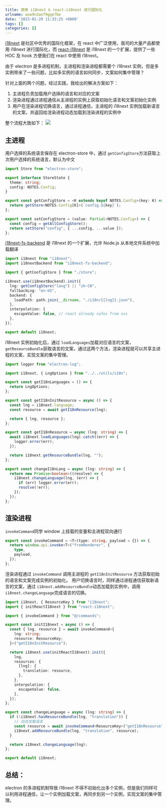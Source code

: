 ```yaml
---
title: 使用 i18next & react-i18next 进行国际化
urlname: wsw9n2wof9gge7be
date: '2023-01-29 11:33:25 +0800'
tags: []
categories: []
---
```


[i18next](https://www.i18next.com/) 是社区中优秀的国际化框架，在 react 中广泛使用，我司的大量产品都使用 i18next 进行国际化，而 [react-i18next](https://react.i18next.com/) 是 i18next 的一个扩展，提供了一些 HOC 及 hook 方便我们在 react 中使用 i18next。

由于 electron 是多进程机制，主进程和渲染进程都需要个 i18next 实例，但是多实例带来了一些问题，比如多实例的语言如何同步，文案如何集中管理？

针对上面的两个问题，经过实践，我给出的解决方案如下：

1. 主进程负责加载用户选择的语言和对应的文案
2. 渲染进程通过进程通信从主进程的实例上获取初始化语言和文案初始化实例
3. 用户在渲染进程切换语言，通过进程通信，主进程的 i18next 实例加载新语言的文案，并返回给渲染进程动态加载到渲染进程的实例中

整个流程大致如下：
![](https://cdn.nlark.com/yuque/0/2023/jpeg/12711679/1674985695061-816932b3-df74-4162-af0b-832768d17345.jpeg)

## 主进程

用户选择的系统语言保存在 electron-store 中，通过 `getConfigStore`方法获取上次用户选择的系统语言，默认为中文

```typescript
import Store from "electron-store";

export interface StoreState {
  theme: string;
  config: NOTES.Config;
}

export const getConfigStore = <K extends keyof NOTES.Config>(key: K) => {
  return getStore<NOTES.Config[K]>(`config.${key}`);
};

export const setConfigStore = (value: Partial<NOTES.Config>) => {
  const config = getAllConfigStore();
  return setStore("config", { ...config, ...value });
};
```

[ i18next-fs-backend](https://github.com/i18next/i18next-fs-backend) 是 i18next 的一个扩展，允许 Node.js 从本地文件系统中加载翻译

```typescript
import i18next from "i18next";
import i18nextBackend from "i18next-fs-backend";

import { getConfigStore } from "./store";

i18next.use(i18nextBackend).init({
  lng: getConfigStore("lang") || "zh-CN",
  fallbackLng: "en-US",
  backend: {
    loadPath: path.join(__dirname, "./i18n/{{lng}}.json"),
  },
  interpolation: {
    escapeValue: false, // react already safes from xss
  },
});

export default i18next;
```

i18next 实例初始化后，通过 `loadLanguages`加载对应语言的文案，`getResourceBundle`获取语言的文案，通过这两个方法，渲染进程就可以共享主进程的文案，实现文案的集中管理。

```typescript
import logger from "electron-log";

import i18next, { LngOptions } from "../../utils/i18n";

export const getI18nLanguages = () => {
  return LngOptions;
};

export const getI18nInitResource = async () => {
  const lng = i18next.language;
  const resource = await getI18nResource(lng);

  return { lng, resource };
};

export const getI18nResource = async (lng: string) => {
  await i18next.loadLanguages(lng).catch((err) => {
    logger.error(err);
  });

  return i18next.getResourceBundle(lng, "");
};

export const changeI18nLang = async (lng: string) => {
  return new Promise<boolean>((resolve) => {
    i18next.changeLanguage(lng, (err) => {
      if (err) logger.error(err);
      resolve(!err);
    });
  });
};
```

##

## 渲染进程

`invokeCommand`同学 window 上挂载的变量和主进程双向通行

```typescript
export const invokeCommand = <T>(type: string, payload = {}) => {
  return window.api.invoke<T>("fromRenderer", {
    type,
    payload,
  });
};
```

渲染进程通过 `invokeCommand` 调用主进程的 `getI18nInitResource` 方法获取初始的语言和文案完成实例的初始化。
用户切换语言时，同样通过进程通信获取新语言的文案，通过 `i18next.addResourceBundle`动态加载到实例中，调用 `i18next.changeLanguage`完成语言的切换。

```typescript
import i18next, { ResourceKey } from "i18next";
import { initReactI18next } from "react-i18next";

import { invokeCommand } from "@/commands";

export const initI18next = async () => {
  const { lng, resource } = await invokeCommand<{
    lng: string;
    resource: ResourceKey;
  }>("getI18nInitResource");

  return i18next.use(initReactI18next).init({
    lng,
    resources: {
      [lng]: {
        translation: resource,
      },
    },
    interpolation: {
      escapeValue: false,
    },
  });
};

export const changeLanguage = async (lng: string) => {
  if (!i18next.hasResourceBundle(lng, "translation")) {
    // 动态加载语言
    const resource = await invokeCommand<ResourceKey>("getI18nResource", lng);
    i18next.addResourceBundle(lng, "translation", resource);
  }

  return i18next.changeLanguage(lng);
};

export default i18next;
```

## 总结：

electron 的多进程机制导致 i18next 不得不初始化出多个实例，但是我们同样可以利用进程通信，让一个实例加载文案，再同步到另一个实例，实现文案的集中管理。
